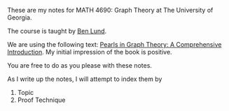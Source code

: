These are my notes for MATH 4690: Graph Theory at The University of Georgia.

The course is taught by [Ben Lund](http://www.ben-lund.com/).

We are using the following text: [Pearls in Graph Theory: A Comprehensive Introduction](http://store.doverpublications.com/0486432327.html).
My initial impression of the book is positive.

You are free to do as you please with these notes.

As I write up the notes, I will attempt to index them by
1. Topic
2. Proof Technique
